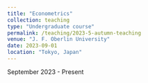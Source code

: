 ```yaml
---
title: "Econometrics"
collection: teaching
type: "Undergraduate course"
permalink: /teaching/2023-5-autumn-teaching
venue: "J. F. Oberlin University"
date: 2023-09-01
location: "Tokyo, Japan"
---
```


September 2023 - Present
